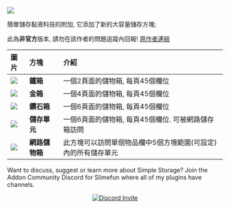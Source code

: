 ![](https://github.com/Sefiraat/Simple-Storage/blob/master/Images/logo/logo_large.png?raw=true)

簡單儲存黏液科技的附加, 它添加了新的大容量儲存方塊;

此為**非官方**版本, 請勿在該作者的問題追蹤內回報!
[原作者連結](https://github.com/Sefiraat/Simple-Storage)

|圖片 |方塊 |介紹 |
|:---|:---|:---|
|![](https://github.com/Sefiraat/Simple-Storage/blob/master/Images/wiki/items/chest_iron.png?raw=true)|**鐵箱** | 一個2頁面的儲物箱, 每頁45個欄位 |
|![](https://github.com/Sefiraat/Simple-Storage/blob/master/Images/wiki/items/chest_gold.png?raw=true)|**金箱** | 一個4頁面的儲物箱, 每頁45個欄位 |
|![](https://github.com/Sefiraat/Simple-Storage/blob/master/Images/wiki/items/chest_diamond.png?raw=true)|**鑽石箱** | 一個6頁面的儲物箱, 每頁45個欄位 |
|![](https://github.com/Sefiraat/Simple-Storage/blob/master/Images/wiki/items/inventory_cell_basic.png?raw=true)|**儲存單元** | 一個6頁面的儲物箱, 每頁45個欄位. 可被網路儲存箱訪問 |
|![](https://github.com/Sefiraat/Simple-Storage/blob/master/Images/wiki/items/chest_master.png?raw=true)|**網路儲物箱** | 此方塊可以訪問單個物品欄中5個方塊範圍(可設定)內的所有儲存單元 |

Want to discuss, suggest or learn more about Simple Storage? Join the Addon Community Discord for Slimefun where all of my plugins have channels.
<p align="center">
  <a href="https://discord.gg/SqD3gg5SAU">
    <img src="https://discordapp.com/api/guilds/809178621424041997/widget.png?style=banner3" alt="Discord Invite"/>
  </a>
</p>
